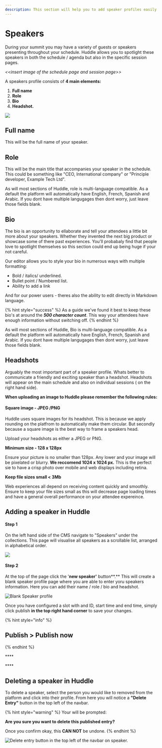 ```yaml
---
description: This section will help you to add speaker profiles easily to Huddle.
---
```


# Speakers

During your summit you may have a variety of guests or speakers presenting throughout your schedule. Huddle allows you to spotlight these speakers in both the schedule / agenda but also in the specific session pages. 

_&lt;&lt;insert image of the schedule page and session page&gt;&gt;_

A speakers profile consists of **4 main elements:**

1. **Full name** 
2. **Role** 
3. **Bio** 
4. **Headshot.**

![](../.gitbook/assets/screenshot-2021-03-18-at-11.39.55.png)

##  Full name

This will be the full name of your speaker.

##  Role 

This will be the main title that accompanies your speaker in the schedule. This could be something like "CEO, International company" or "Principle developer, Example Tech Ltd".

As will most sections of Huddle, role is multi-language compatible. As a default the platform will automatically have English, French, Spanish and Arabic. If you dont have multiple langugages then dont worry, just leave those fields blank. 

##  Bio

The bio is an opportunity to ellaborate and tell your attendees a little bit more about your speakers. Whether they invented the next big product or showcase some of there past experiences. You'll probabaly find that people love to spotlight themselves so this section could end up being huge if your not careful. 

Our editor allows you to style your bio in numerous ways with multiple formatting:

* Bold / italics/ underlined. 
* Bullet point / Numbered list.
* Ability to add a link

And for our power users - theres also the ability to edit directly in Markdown language.

{% hint style="success" %}
As a guide we've found it best to keep these bio's at around the _**500 character count**_. This way your attendees have enough information without switching off. 
{% endhint %}

As will most sections of Huddle, Bio is multi-language compatible. As a default the platform will automatically have English, French, Spanish and Arabic. If you dont have multiple langugages then dont worry, just leave those fields blank. 

## Headshots

Arguably the most important part of a speaker profile. Whats better to communicate a friendly and exciting speaker than a headshot. Headshots will appear on the main schedule and also on individual sessions \( on the right hand side\). 

**When uploading an image to Huddle please remember the following rules:** 

#### Square image - JPEG /PNG

Huddle uses square images for its headshot. This is because we apply rounding on the platfrom to automatically make them circular. But secondly because a square image is the best way to frame a speakers head. 

Upload your headshots as either a JPEG or PNG.

**Minimum size - 128 x 128px**

Ensure your picture is no smaller than 128px. Any lower and your image will be pixelated or blurry. **We reccomend 1024 x 1024 px.** This is the perfect sie to have a crisp photo over mobile and web displays including retina. 

**Keep file sizes small  &lt; 3Mb**

Web experiences all depend on receiving content quickly and smoothly. Ensure to keep your file sizes small as this will decrease page loading times and have a general overall performance on your attendee expereince. 

## Adding a speaker in Huddle

#### **Step 1**

On the left hand side of the CMS navigate to "Speakers" under the collections. This page will visualise all speakers as a scrollable list, arranged in alphabetical order.

![](../.gitbook/assets/image%20%282%29.png)

#### Step 2 

At the top of the page click the '**new speaker'** button**.** This will create a blank speaker profile page where you are able to enter yoru speakers information. Here you can add their name / role / bio and headshot. 

![Blank Speaker profile](../.gitbook/assets/screenshot-2021-03-18-at-11.42.21.png)

Once you have configured a slot with and ID, start time and end time, simply click publish **in the top right hand corner** to save your changes. 

{% hint style="info" %}
## **Publish &gt; Publish now**
{% endhint %}

\*\*\*\*

\*\*\*\*

## Deleting a speaker in Huddle

To delete a speaker, select the person you would like to removed from the platform and click into their profile. From here you will notice a **"Delete Entry"** button in the top left of the navbar. 

{% hint style="warning" %}
Your will be prompted:

**Are you sure you want to delete this published entry?**

Once you confirm okay, this **CAN NOT** be undone.
{% endhint %}



![Delete entry button in the top left of the navbar on speaker.](../.gitbook/assets/screenshot-2021-03-18-at-11.39.55.png)









